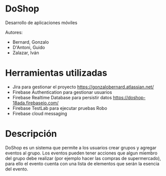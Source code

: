 # DoShop
Desarrollo de aplicaciones móviles

Autores:
  - Bernard, Gonzalo
  - D'Antoni, Guido
  - Zalazar, Iván

# Herramientas utilizadas

 - Jira para gestionar el proyecto https://gonzalobernard.atlassian.net/
 - Firebase Authentication para gestionar usuarios
 - Firebase Realtime Database para persistir datos https://doshop-18ada.firebaseio.com/
 - Firebase TestLab para ejecutar pruebas Robo
 - Firebase cloud messaging

# Descripción

DoShop es un sistema que permite a los usuarios crear grupos y agregar eventos al grupo. Los eventos pueden tener acciones que algun miembro del grupo debe realizar (por ejemplo hacer las compras de supermercado), para ello el evento cuenta con una lista de elementos que serán la esencia del evento.
